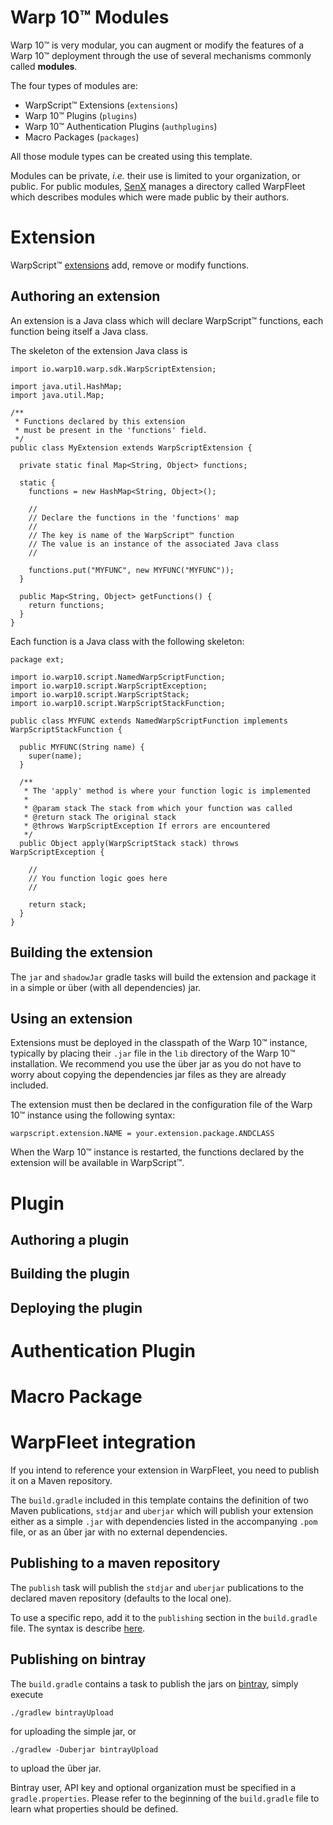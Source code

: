 # Warp 10™ Modules

Warp 10™ is very modular, you can augment or modify the features of a Warp 10™ deployment through the use of several mechanisms commonly called **modules**.

The four types of modules are:

* WarpScript™ Extensions (`extensions`)
* Warp 10™ Plugins (`plugins`)
* Warp 10™ Authentication Plugins (`authplugins`)
* Macro Packages (`packages`)

All those module types can be created using this template.

Modules can be private, *i.e.* their use is limited to your organization, or public. For public modules, [SenX](https://senx.io/) manages a directory called WarpFleet which describes modules which were made public by their authors.

# Extension

WarpScript™ [extensions](https://warp10.io/content/03_Documentation/07_Extending_Warp_10/03_Extensions) add, remove or modify functions.

## Authoring an extension

An extension is a Java class which will declare WarpScript™ functions, each function being itself a Java class.

The skeleton of the extension Java class is

```
import io.warp10.warp.sdk.WarpScriptExtension;

import java.util.HashMap;
import java.util.Map;

/**
 * Functions declared by this extension
 * must be present in the 'functions' field.
 */
public class MyExtension extends WarpScriptExtension {

  private static final Map<String, Object> functions;

  static {
    functions = new HashMap<String, Object>();

    //
    // Declare the functions in the 'functions' map
    //
    // The key is name of the WarpScript™ function
    // The value is an instance of the associated Java class
    //

    functions.put("MYFUNC", new MYFUNC("MYFUNC"));
  }

  public Map<String, Object> getFunctions() {
    return functions;
  }
}
```

Each function is a Java class with the following skeleton:

```
package ext;

import io.warp10.script.NamedWarpScriptFunction;
import io.warp10.script.WarpScriptException;
import io.warp10.script.WarpScriptStack;
import io.warp10.script.WarpScriptStackFunction;

public class MYFUNC extends NamedWarpScriptFunction implements WarpScriptStackFunction {

  public MYFUNC(String name) {
    super(name);
  }

  /**
   * The 'apply' method is where your function logic is implemented
   *
   * @param stack The stack from which your function was called
   * @return stack The original stack
   * @throws WarpScriptException If errors are encountered
   */
  public Object apply(WarpScriptStack stack) throws WarpScriptException {
    
    //
    // You function logic goes here
    //

    return stack;
  }
}
```

## Building the extension

The `jar` and `shadowJar` gradle tasks will build the extension and package it in a simple or über (with all dependencies) jar.

## Using an extension

Extensions must be deployed in the classpath of the Warp 10™ instance, typically by placing their `.jar` file in the `lib` directory of the Warp 10™ installation. We recommend you use the über jar as you do not have to worry about copying the dependencies jar files as they are already included.

The extension must then be declared in the configuration file of the Warp 10™ instance using the following syntax:

```
warpscript.extension.NAME = your.extension.package.ANDCLASS
```

When the Warp 10™ instance is restarted, the functions declared by the extension will be available in WarpScript™.

# Plugin

## Authoring a plugin
## Building the plugin
## Deploying the plugin

# Authentication Plugin

# Macro Package


# WarpFleet integration

If you intend to reference your extension in WarpFleet, you need to publish it on a Maven repository.

The `build.gradle` included in this template contains the definition of two Maven publications, `stdjar` and `uberjar` which will publish your extension either as a simple `.jar` with dependencies listed in the accompanying `.pom` file, or as an ûber jar with no external dependencies.

## Publishing to a maven repository

The `publish` task will publish the `stdjar` and `uberjar` publications to the declared maven repository (defaults to the local one).

To use a specific repo, add it to the `publishing` section in the `build.gradle` file. The syntax is describe [here](https://docs.gradle.org/current/userguide/publishing_maven.html#publishing_maven:repositories).

## Publishing on bintray

The `build.gradle` contains a task to publish the jars on [bintray](), simply execute

```
./gradlew bintrayUpload
```

for uploading the simple jar, or

```
./gradlew -Duberjar bintrayUpload
```

to upload the über jar.

Bintray user, API key and optional organization must be specified in a `gradle.properties`. Please refer to the beginning of the `build.gradle` file to learn what properties should be defined.
